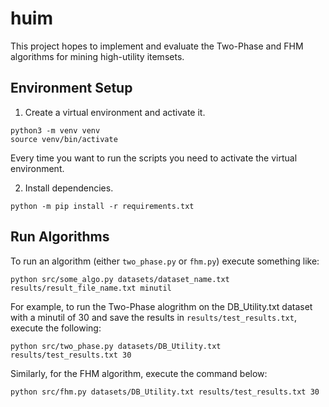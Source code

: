 # huim

This project hopes to implement and evaluate the Two-Phase and FHM algorithms for mining high-utility itemsets.

## Environment Setup

1. Create a virtual environment and activate it.
```
python3 -m venv venv
source venv/bin/activate
```
Every time you want to run the scripts you need to activate the virtual environment.

2. Install dependencies.
```
python -m pip install -r requirements.txt
```

## Run Algorithms

To run an algorithm (either `two_phase.py` or `fhm.py`) execute something like:
```
python src/some_algo.py datasets/dataset_name.txt results/result_file_name.txt minutil
```

For example, to run the Two-Phase alogrithm on the DB_Utility.txt dataset with a minutil of 30 and save the results in `results/test_results.txt`, execute the following:
```
python src/two_phase.py datasets/DB_Utility.txt results/test_results.txt 30
```

Similarly, for the FHM algorithm, execute the command below:
```
python src/fhm.py datasets/DB_Utility.txt results/test_results.txt 30
```

